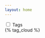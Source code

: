 ```yaml
---
layout: home
---
```


<div class="tag_cloud">
  <input id="tag_cloud" class="toggle" type="checkbox">
  <label for="tag_cloud" class="lbl-toggle">Tags</label>
  <div class="collapsible-content">
    <div class="content-inner">
      {% tag_cloud %}
    </div>
    </div>
</div>
